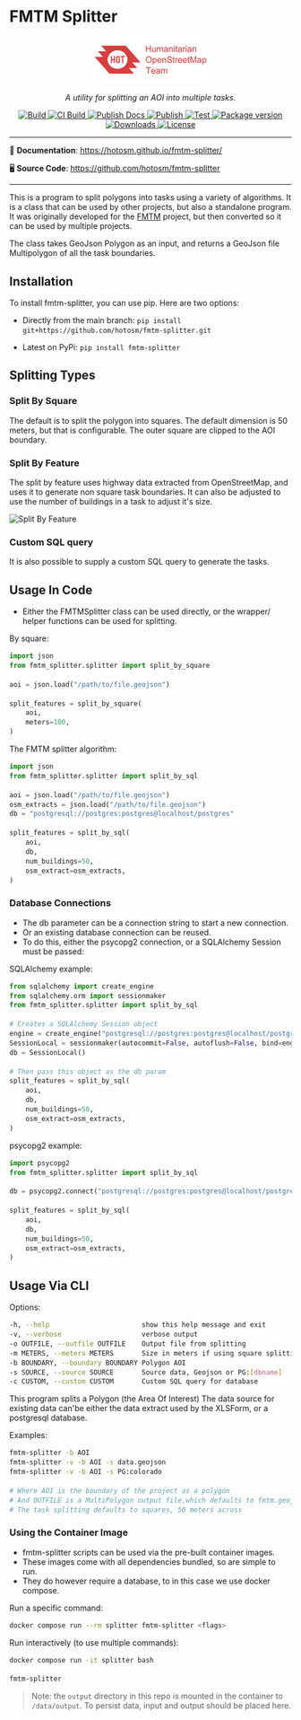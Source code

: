 # FMTM Splitter

<!-- markdownlint-disable -->
<p align="center">
  <img src="https://github.com/hotosm/fmtm/blob/main/images/hot_logo.png?raw=true" style="width: 200px;" alt="HOT"></a>
</p>
<p align="center">
  <em>A utility for splitting an AOI into multiple tasks.</em>
</p>
<p align="center">
  <a href="https://github.com/hotosm/fmtm-splitter/actions/workflows/build.yml" target="_blank">
      <img src="https://github.com/hotosm/fmtm-splitter/actions/workflows/build.yml/badge.svg" alt="Build">
  </a>
  <a href="https://github.com/hotosm/fmtm-splitter/actions/workflows/build-ci.yml" target="_blank">
      <img src="https://github.com/hotosm/fmtm-splitter/workflows/Build CI Img/badge.svg" alt="CI Build">
  </a>
  <a href="https://github.com/hotosm/fmtm-splitter/actions/workflows/docs.yml" target="_blank">
      <img src="https://github.com/hotosm/fmtm-splitter/workflows/Publish Docs/badge.svg" alt="Publish Docs">
  </a>
  <a href="https://github.com/hotosm/fmtm-splitter/actions/workflows/publish.yml" target="_blank">
      <img src="https://github.com/hotosm/fmtm-splitter/actions/workflows/publish.yml/badge.svg" alt="Publish">
  </a>
  <a href="https://github.com/hotosm/fmtm-splitter/actions/workflows/pytest.yml" target="_blank">
      <img src="https://github.com/hotosm/fmtm-splitter/workflows/PyTest/badge.svg" alt="Test">
  </a>
  <a href="https://pypi.org/project/fmtm-splitter" target="_blank">
      <img src="https://img.shields.io/pypi/v/fmtm-splitter?color=%2334D058&label=pypi%20package" alt="Package version">
  </a>
  <a href="https://pypistats.org/packages/fmtm-splitter" target="_blank">
      <img src="https://img.shields.io/pypi/dm/fmtm-splitter.svg" alt="Downloads">
  </a>
  <a href="https://github.com/hotosm/fmtm-splitter/blob/main/LICENSE.md" target="_blank">
      <img src="https://img.shields.io/github/license/hotosm/fmtm-splitter.svg" alt="License">
  </a>
</p>

---

📖 **Documentation**: <a href="https://hotosm.github.io/fmtm-splitter/" target="_blank">https://hotosm.github.io/fmtm-splitter/</a>

🖥️ **Source Code**: <a href="https://github.com/hotosm/fmtm-splitter" target="_blank">https://github.com/hotosm/fmtm-splitter</a>

---

<!-- markdownlint-enable -->

This is a program to split polygons into tasks using a variety of
algorithms. It is a class that can be used by other projects, but also
a standalone program. It was originally developed for the
[FMTM](https://github.com/hotosm/fmtm/wiki) project, but then
converted so it can be used by multiple projects.

The class takes GeoJson Polygon as an input, and returns a GeoJson
file Multipolygon of all the task boundaries.

## Installation

To install fmtm-splitter, you can use pip. Here are two options:

- Directly from the main branch:
  `pip install git+https://github.com/hotosm/fmtm-splitter.git`

- Latest on PyPi:
  `pip install fmtm-splitter`

## Splitting Types

### Split By Square

The default is to split the polygon into squares. The default
dimension is 50 meters, but that is configurable. The outer square are
clipped to the AOI boundary.

### Split By Feature

The split by feature uses highway data extracted from OpenStreetMap,
and uses it to generate non square task boundaries. It can also be
adjusted to use the number of buildings in a task to adjust it's
size.

![Split By Feature](https://github.com/hotosm/fmtm-splitter/blob/main/docs/images/Screenshot%20from%202023-08-06%2018-26-34.png)

### Custom SQL query

It is also possible to supply a custom SQL query to generate the
tasks.

## Usage In Code

- Either the FMTMSplitter class can be used directly, or the wrapper/
  helper functions can be used for splitting.

By square:

```python
import json
from fmtm_splitter.splitter import split_by_square

aoi = json.load("/path/to/file.geojson")

split_features = split_by_square(
    aoi,
    meters=100,
)
```

The FMTM splitter algorithm:

```python
import json
from fmtm_splitter.splitter import split_by_sql

aoi = json.load("/path/to/file.geojson")
osm_extracts = json.load("/path/to/file.geojson")
db = "postgresql://postgres:postgres@localhost/postgres"

split_features = split_by_sql(
    aoi,
    db,
    num_buildings=50,
    osm_extract=osm_extracts,
)
```

### Database Connections

- The db parameter can be a connection string to start a new connection.
- Or an existing database connection can be reused.
- To do this, either the psycopg2 connection, or a SQLAlchemy Session
  must be passed:

SQLAlchemy example:

```python
from sqlalchemy import create_engine
from sqlalchemy.orm import sessionmaker
from fmtm_splitter.splitter import split_by_sql

# Creates a SQLAlchemy Session object
engine = create_engine("postgresql://postgres:postgres@localhost/postgres")
SessionLocal = sessionmaker(autocommit=False, autoflush=False, bind=engine)
db = SessionLocal()

# Then pass this object as the db param
split_features = split_by_sql(
    aoi,
    db,
    num_buildings=50,
    osm_extract=osm_extracts,
)
```

psycopg2 example:

```python
import psycopg2
from fmtm_splitter.splitter import split_by_sql

db = psycopg2.connect("postgresql://postgres:postgres@localhost/postgres")

split_features = split_by_sql(
    aoi,
    db,
    num_buildings=50,
    osm_extract=osm_extracts,
)
```

## Usage Via CLI

Options:

```bash
-h, --help                       show this help message and exit
-v, --verbose                    verbose output
-o OUTFILE, --outfile OUTFILE    Output file from splitting
-m METERS, --meters METERS       Size in meters if using square splitting
-b BOUNDARY, --boundary BOUNDARY Polygon AOI
-s SOURCE, --source SOURCE       Source data, Geojson or PG:[dbname]
-c CUSTOM, --custom CUSTOM       Custom SQL query for database
```

This program splits a Polygon (the Area Of Interest)
The data source for existing data can'be either the data extract
used by the XLSForm, or a postgresql database.

Examples:

```bash
fmtm-splitter -b AOI
fmtm-splitter -v -b AOI -s data.geojson
fmtm-splitter -v -b AOI -s PG:colorado

# Where AOI is the boundary of the project as a polygon
# And OUTFILE is a MultiPolygon output file,which defaults to fmtm.geojson
# The task splitting defaults to squares, 50 meters across
```

### Using the Container Image

- fmtm-splitter scripts can be used via the pre-built container images.
- These images come with all dependencies bundled, so are simple to run.
- They do however require a database, to in this case we use docker compose.

Run a specific command:

```bash
docker compose run --rm splitter fmtm-splitter <flags>
```

Run interactively (to use multiple commands):

```bash
docker compose run -it splitter bash

fmtm-splitter
```

> Note: the `output` directory in this repo is mounted in the container
> to `/data/output`. To persist data, input and output should be placed here.
